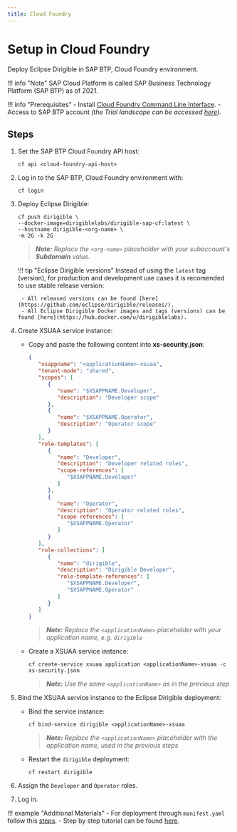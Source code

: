 ```yaml
---
title: Cloud Foundry
---
```


Setup in Cloud Foundry
===

Deploy Eclipse Dirigible in SAP BTP, Cloud Foundry environment.

!!! info "Note"
    SAP Cloud Platform is called SAP Business Technology Platform (SAP BTP) as of 2021.
    
!!! info "Prerequisites"
    - Install [Cloud Foundry Command Line Interface](http://docs.cloudfoundry.org/devguide/installcf/install-go-cli.html).
    - Access to SAP BTP account _(the Trial landscape can be accessed [here](https://account.hanatrial.ondemand.com/))._

Steps
---

1. Set the SAP BTP Cloud Foundry API host:

    ```
    cf api <cloud-foundry-api-host>
    ```

1. Log in to the SAP BTP, Cloud Foundry environment with:

    ```
    cf login
    ```

1. Deploy Eclipse Dirigible:

    ```
    cf push dirigible \
    --docker-image=dirigiblelabs/dirigible-sap-cf:latest \
    --hostname dirigible-<org-name> \
    -m 2G -k 2G
    ```
    > _**Note:** Replace the `<org-name>` placeholder with your subaccount's **Subdomain** value._

    !!! tip "Eclipse Dirigible versions"
        Instead of using the `latest` tag (version), for production and development use cases it is recomended to use stable release version:

        - All released versions can be found [here](https://github.com/eclipse/dirigible/releases/).
        - All Eclipse Dirigible Docker images and tags (versions) can be found [here](https://hub.docker.com/u/dirigiblelabs).

1. Create XSUAA service instance:

    - Copy and paste the following content into **xs-security.json**:

        ```json
        {
           "xsappname": "<applicationName>-xsuaa",
           "tenant-mode": "shared",
           "scopes": [
              {
                 "name": "$XSAPPNAME.Developer",
                 "description": "Developer scope"
              },
              {
                 "name": "$XSAPPNAME.Operator",
                 "description": "Operator scope"
              }
           ],
           "role-templates": [
              {
                 "name": "Developer",
                 "description": "Developer related roles",
                 "scope-references": [
                    "$XSAPPNAME.Developer"
                 ]
              },
              {
                 "name": "Operator",
                 "description": "Operator related roles",
                 "scope-references": [
                    "$XSAPPNAME.Operator"
                 ]
              }
           ],
           "role-collections": [
              {
                 "name": "dirigible",
                 "description": "Dirigible Developer",
                 "role-template-references": [
                    "$XSAPPNAME.Developer",
                    "$XSAPPNAME.Operator"
                 ]
              }
           ]
        }
        ```

        > _**Note:** Replace the `<applicationName>` placeholder with your application name, e.g. `dirigible`_

    - Create a XSUAA service instance:

        ```
        cf create-service xsuaa application <applicationName>-xsuaa -c xs-security.json
        ```

        > _**Note:** Use the same `<applicationName>` as in the previous step_

1. Bind the XSUAA service instance to the Eclipse Dirigible deployment:

    - Bind the service instance:

        ```
        cf bind-service dirigible <applicationName>-xsuaa
        ```

        > _**Note:** Replace the `<applicationName>` placeholder with the application name, used in the previous steps_

    - Restart the `dirigible` deployment:

        ```
        cf restart dirigible
        ```

1. Assign the `Developer` and `Operator` roles.

1. Log in.

!!! example "Additional Materials"
    - For deployment through `manifest.yaml` follow this [steps](https://github.com/dirigiblelabs/deployment-sap-cloud-foundry).
    - Step by step tutorial can be found [here](https://blogs.sap.com/2020/03/15/how-to-deploy-eclipse-dirigible-in-the-sap-cloud-platform-cloud-foundry-environment/).
